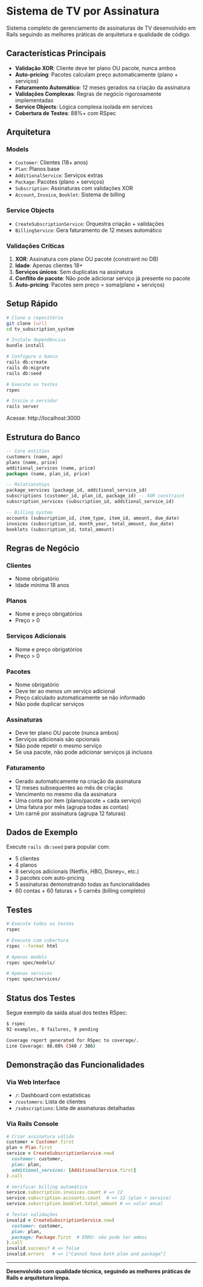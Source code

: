 # Sistema de TV por Assinatura

Sistema completo de gerenciamento de assinaturas de TV desenvolvido em Rails seguindo as melhores práticas de arquitetura e qualidade de código.

## Características Principais

- **Validação XOR**: Cliente deve ter plano OU pacote, nunca ambos
- **Auto-pricing**: Pacotes calculam preço automaticamente (plano + serviços)
- **Faturamento Automático**: 12 meses gerados na criação da assinatura
- **Validações Complexas**: Regras de negócio rigorosamente implementadas
- **Service Objects**: Lógica complexa isolada em services
- **Cobertura de Testes**: 88%+ com RSpec

## Arquitetura

### Models
- `Customer`: Clientes (18+ anos)
- `Plan`: Planos base
- `AdditionalService`: Serviços extras
- `Package`: Pacotes (plano + serviços)
- `Subscription`: Assinaturas com validações XOR
- `Account`, `Invoice`, `Booklet`: Sistema de billing

### Service Objects
- `CreateSubscriptionService`: Orquestra criação + validações
- `BillingService`: Gera faturamento de 12 meses automático

### Validações Críticas
1. **XOR**: Assinatura com plano OU pacote (constraint no DB)
2. **Idade**: Apenas clientes 18+
3. **Serviços únicos**: Sem duplicatas na assinatura
4. **Conflito de pacote**: Não pode adicionar serviço já presente no pacote
5. **Auto-pricing**: Pacotes sem preço = soma(plano + serviços)

## Setup Rápido

```bash
# Clone o repositório
git clone [url]
cd tv_subscription_system

# Instale dependências
bundle install

# Configure o banco
rails db:create
rails db:migrate
rails db:seed

# Execute os testes
rspec

# Inicie o servidor
rails server
```

Acesse: http://localhost:3000

## Estrutura do Banco

```sql
-- Core entities
customers (name, age)
plans (name, price)
additional_services (name, price)
packages (name, plan_id, price)

-- Relationships
package_services (package_id, additional_service_id)
subscriptions (customer_id, plan_id, package_id) -- XOR constraint
subscription_services (subscription_id, additional_service_id)

-- Billing system
accounts (subscription_id, item_type, item_id, amount, due_date)
invoices (subscription_id, month_year, total_amount, due_date)
booklets (subscription_id, total_amount)
```

## Regras de Negócio

### Clientes
- Nome obrigatório
- Idade mínima 18 anos

### Planos
- Nome e preço obrigatórios
- Preço > 0

### Serviços Adicionais
- Nome e preço obrigatórios
- Preço > 0

### Pacotes
- Nome obrigatório
- Deve ter ao menos um serviço adicional
- Preço calculado automaticamente se não informado
- Não pode duplicar serviços

### Assinaturas
- Deve ter plano OU pacote (nunca ambos)
- Serviços adicionais são opcionais
- Não pode repetir o mesmo serviço
- Se usa pacote, não pode adicionar serviços já inclusos

### Faturamento
- Gerado automaticamente na criação da assinatura
- 12 meses subsequentes ao mês de criação
- Vencimento no mesmo dia da assinatura
- Uma conta por item (plano/pacote + cada serviço)
- Uma fatura por mês (agrupa todas as contas)
- Um carnê por assinatura (agrupa 12 faturas)

## Dados de Exemplo

Execute `rails db:seed` para popular com:
- 5 clientes
- 4 planos
- 8 serviços adicionais (Netflix, HBO, Disney+, etc.)
- 3 pacotes com auto-pricing
- 5 assinaturas demonstrando todas as funcionalidades
- 60 contas + 60 faturas + 5 carnês (billing completo)

## Testes

```bash
# Execute todos os testes
rspec

# Execute com cobertura
rspec --format html

# Apenas models
rspec spec/models/

# Apenas services
rspec spec/services/
```

## Status dos Testes

Segue exemplo da saída atual dos testes RSpec:

```bash
$ rspec
92 examples, 0 failures, 9 pending

Coverage report generated for RSpec to coverage/.
Line Coverage: 88.08% (340 / 386)
```

## Demonstração das Funcionalidades

### Via Web Interface
- `/`: Dashboard com estatísticas
- `/customers`: Lista de clientes
- `/subscriptions`: Lista de assinaturas detalhadas

### Via Rails Console
```ruby
# Criar assinatura válida
customer = Customer.first
plan = Plan.first
service = CreateSubscriptionService.new(
  customer: customer, 
  plan: plan,
  additional_services: [AdditionalService.first]
).call

# Verificar billing automático
service.subscription.invoices.count # => 12
service.subscription.accounts.count  # => 12 (plan + service)
service.subscription.booklet.total_amount # => valor anual

# Testar validações
invalid = CreateSubscriptionService.new(
  customer: customer,
  plan: plan,
  package: Package.first  # ERRO: não pode ter ambos
).call
invalid.success? # => false
invalid.errors   # => ["Cannot have both plan and package"]
```

---

**Desenvolvido com qualidade técnica, seguindo as melhores práticas de Rails e arquitetura limpa.**

